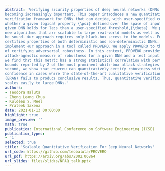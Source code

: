 ```yaml
---
abstract: 'Verifying security properties of deep neural networks (DNNs) is
becoming increasingly important. This paper introduces a new quantitative
verification framework for DNNs that can decide, with user-specified confidence,
whether a given logical property {\psi} defined over the space of inputs of the
given DNN holds for less than a user-specified threshold,{\theta}. We present
new algorithms that are scalable to large real-world models as well as proven to
be sound. Our approach requires only black-box access to the models. Further, it
certifies properties of both deterministic and non-deterministic DNNs. We
implement our approach in a tool called PROVERO. We apply PROVERO to the problem
of certifying adversarial robustness. In this context, PROVERO provides an
attack-agnostic measure of robustness for a given DNN and a test input. First,
we find that this metric has a strong statistical correlation with perturbation
bounds reported by 2 of the most prominent white-box attack strategies today.
Second, we show that PROVERO can quantitatively certify robustness with high
confidence in cases where the state-of-the-art qualitative verification tool
(ERAN) fails to produce conclusive results. Thus, quantitative verification
scales easily to large DNNs.'
authors:
- Teodora Baluta
- Zheng Leong Chua
- Kuldeep S. Meel
- Prateek Saxena
date: 2021-01-13 00:00:00
highlight: true
image_preview: ''
math: true
publication: International Conference on Software Engineering (ICSE)
publication_types:
- '1'
selected: true
title: 'Scalable Quantitative Verification For Deep Neural Networks'
url_code: https://github.com/teobaluta/PROVERO
url_pdf: https://arxiv.org/abs/2002.06864
url_slides: files/slides/NPAQ_talk.pptx
---
```


